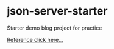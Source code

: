 # json-server-starter
Starter demo blog project for practice

[Reference click here...](https://dev.to/yongchanghe/build-a-blog-with-a-json-server-2)
